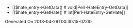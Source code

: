 * [[$hate_entry->GetData() # void|Perl-HateEntry-GetData]]
* [[$hate_entry->GetHate() # int|Perl-HateEntry-GetHate]]


Generated On 2018-04-29T00:30:15-07:00